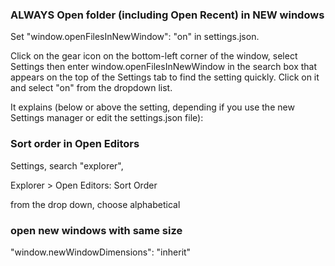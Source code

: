 
### ALWAYS Open folder (including Open Recent) in NEW windows

Set "window.openFilesInNewWindow": "on" in settings.json.

Click on the gear icon on the bottom-left corner of the window, select Settings then enter window.openFilesInNewWindow in the search box that appears on the top of the Settings tab to find the setting quickly. Click on it and select "on" from the dropdown list.

It explains (below or above the setting, depending if you use the new Settings manager or edit the settings.json file):

### Sort order in Open Editors

Settings, search "explorer", 

Explorer > Open Editors: Sort Order

from the drop down, choose alphabetical

### open new windows with same size

"window.newWindowDimensions": "inherit"




